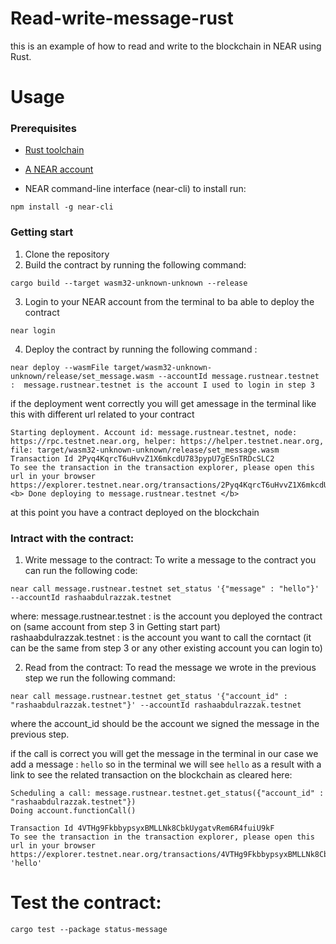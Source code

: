 # Read-write-message-rust

this is an example of how to read and write to the blockchain in NEAR using Rust.

# Usage

### Prerequisites

- [Rust toolchain](https://doc.rust-lang.org/1.30.0/book/2018-edition/ch01-01-installation.html)

- [A NEAR account](https://docs.near.org/docs/develop/basics/create-account)
- NEAR command-line interface (near-cli) to install run:

```
npm install -g near-cli
```

### Getting start

1. Clone the repository
2. Build the contract by running the following command:

```
cargo build --target wasm32-unknown-unknown --release
```

3. Login to your NEAR account from the terminal to ba able to deploy the contract

```
near login
```

4. Deploy the contract by running the following command :

```
near deploy --wasmFile target/wasm32-unknown-unknown/release/set_message.wasm --accountId message.rustnear.testnet :  message.rustnear.testnet is the account I used to login in step 3
```

if the deployment went correctly you will get amessage in the terminal like this with different url related to your contract

```
Starting deployment. Account id: message.rustnear.testnet, node: https://rpc.testnet.near.org, helper: https://helper.testnet.near.org, file: target/wasm32-unknown-unknown/release/set_message.wasm
Transaction Id 2Pyq4KqrcT6uHvvZ1X6mkcdU783pypU7gESnTRDcSLC2
To see the transaction in the transaction explorer, please open this url in your browser
https://explorer.testnet.near.org/transactions/2Pyq4KqrcT6uHvvZ1X6mkcdU783pypU7gESnTRDcSLC2
<b> Done deploying to message.rustnear.testnet </b>

```

at this point you have a contract deployed on the blockchain

### Intract with the contract:

1. Write message to the contract:
   To write a message to the contract you can run the following code:

```
near call message.rustnear.testnet set_status '{"message" : "hello"}' --accountId rashaabdulrazzak.testnet
```

where:
message.rustnear.testnet : is the account you deployed the contract on (same account from step 3 in Getting start part)
rashaabdulrazzak.testnet : is the account you want to call the corntact (it can be the same from step 3 or any other existing account you can login to)

2. Read from the contract:
   To read the message we wrote in the previous step we run the following command:

```
near call message.rustnear.testnet get_status '{"account_id" : "rashaabdulrazzak.testnet"}' --accountId rashaabdulrazzak.testnet
```

where the account_id should be the account we signed the message in the previous step.

if the call is correct you will get the message in the terminal in our case we add a message : `hello` so in the terminal we will see `hello` as a result with a link to see the related transaction on the blockchain as cleared here:

```
Scheduling a call: message.rustnear.testnet.get_status({"account_id" : "rashaabdulrazzak.testnet"})
Doing account.functionCall()

Transaction Id 4VTHg9FkbbypsyxBMLLNk8CbkUygatvRem6R4fuiU9kF
To see the transaction in the transaction explorer, please open this url in your browser
https://explorer.testnet.near.org/transactions/4VTHg9FkbbypsyxBMLLNk8CbkUygatvRem6R4fuiU9kF
'hello'
```

# Test the contract:

```
cargo test --package status-message

```
